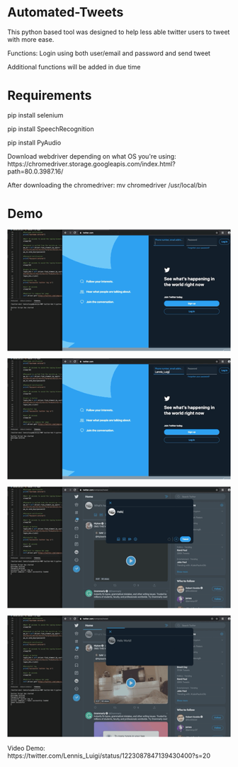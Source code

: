 # Automated-Tweets
This python based tool was designed to help less able twitter users to tweet with more ease. 
<p>Functions: Login using both user/email and password and send tweet</p>
<p>Additional functions will be added in due time</p>

# Requirements
<p>pip install selenium</p>
<p>pip install SpeechRecognition</p>
<p>pip install PyAudio</p>
<p>Download webdriver depending on what OS you're using: https://chromedriver.storage.googleapis.com/index.html?path=80.0.3987.16/ </p>
<p>After downloading the chromedriver: mv chromedriver /usr/local/bin

# Demo

<p></p>

![](Demo3.GIF)

<p></p>

![](Demo4.GIF)

<p></p>

![](Demo2.GIF)

<p></p>

![](Demo1.GIF)

<p></p>

<p>Video Demo: https://twitter.com/Lennis_Luigi/status/1223087847139430400?s=20 </>

